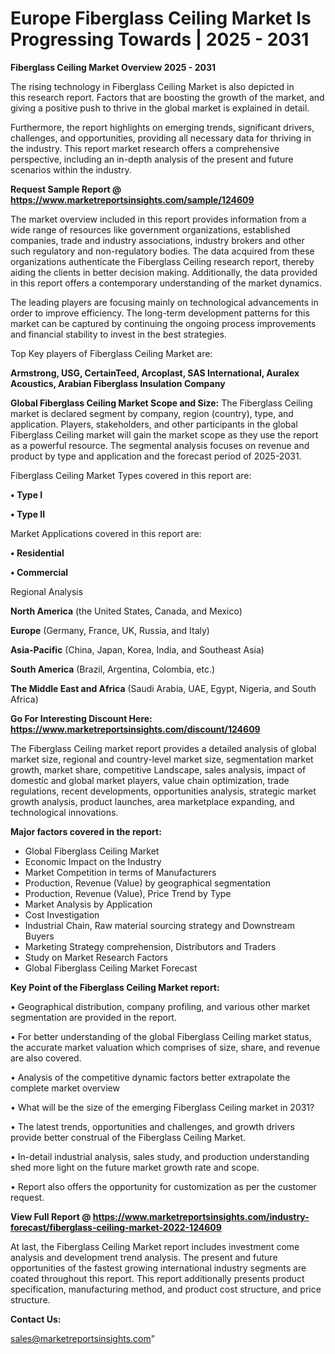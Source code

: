 # Europe Fiberglass Ceiling Market Is Progressing Towards | 2025 - 2031

<Strong> Fiberglass Ceiling Market Overview 2025 - 2031</strong>

The rising technology in Fiberglass Ceiling Market is also depicted in this research report. Factors that are boosting the growth of the market, and giving a positive push to thrive in the global market is explained in detail.

Furthermore, the report highlights on emerging trends, significant drivers, challenges, and opportunities, providing all necessary data for thriving in the industry. This report market research offers a comprehensive perspective, including an in-depth analysis of the present and future scenarios within the industry.

<strong>Request Sample Report @ <a href=https://www.marketreportsinsights.com/sample/124609>https://www.marketreportsinsights.com/sample/124609</a></strong>

The market overview included in this report provides information from a wide range of resources like government organizations, established companies, trade and industry associations, industry brokers and other such regulatory and non-regulatory bodies. The data acquired from these organizations authenticate the Fiberglass Ceiling research report, thereby aiding the clients in better decision making. Additionally, the data provided in this report offers a contemporary understanding of the market dynamics.

The leading players are focusing mainly on technological advancements in order to improve efficiency. The long-term development patterns for this market can be captured by continuing the ongoing process improvements and financial stability to invest in the best strategies.

Top Key players of Fiberglass Ceiling Market are:

<strong>Armstrong, USG, CertainTeed, Arcoplast, SAS International, Auralex Acoustics, Arabian Fiberglass Insulation Company</strong>

<strong><b>Global Fiberglass Ceiling Market Scope and Size:</b></strong>
The Fiberglass Ceiling market is declared segment by company, region (country), type, and application. Players, stakeholders, and other participants in the global Fiberglass Ceiling market will gain the market scope as they use the report as a powerful resource. The segmental analysis focuses on revenue and product by type and application and the forecast period of 2025-2031.

Fiberglass Ceiling Market Types covered in this report are:

<strong>• Type I

• Type II</strong>

Market Applications covered in this report are:

<strong>• Residential

• Commercial</strong> 

Regional Analysis

<strong>North America</strong> (the United States, Canada, and Mexico)

<strong>Europe</strong> (Germany, France, UK, Russia, and Italy)

<strong>Asia-Pacific</strong> (China, Japan, Korea, India, and Southeast Asia)

<strong>South America</strong> (Brazil, Argentina, Colombia, etc.)

<strong>The Middle East and Africa</strong> (Saudi Arabia, UAE, Egypt, Nigeria, and South Africa)

<strong>Go For Interesting Discount Here: <a href=https://www.marketreportsinsights.com/discount/124609>https://www.marketreportsinsights.com/discount/124609</a></strong>

The Fiberglass Ceiling market report provides a detailed analysis of global market size, regional and country-level market size, segmentation market growth, market share, competitive Landscape, sales analysis, impact of domestic and global market players, value chain optimization, trade regulations, recent developments, opportunities analysis, strategic market growth analysis, product launches, area marketplace expanding, and technological innovations.

<strong><b>Major factors covered in the report:</b></strong>
<ul>
  <li>Global Fiberglass Ceiling Market </li>
  <li>Economic Impact on the Industry</li>
  <li>Market Competition in terms of Manufacturers</li>
  <li>Production, Revenue (Value) by geographical segmentation</li>
  <li>Production, Revenue (Value), Price Trend by Type</li>
  <li>Market Analysis by Application</li>
  <li>Cost Investigation</li>
  <li>Industrial Chain, Raw material sourcing strategy and Downstream Buyers</li>
  <li>Marketing Strategy comprehension, Distributors and Traders</li>
  <li>Study on Market Research Factors</li>
  <li>Global Fiberglass Ceiling Market Forecast</li>
</ul>

<strong><b>Key Point of the Fiberglass Ceiling Market report:</b></strong>

• Geographical distribution, company profiling, and various other market segmentation are provided in the report.

• For better understanding of the global Fiberglass Ceiling market status, the accurate market valuation which comprises of size, share, and revenue are also covered.

• Analysis of the competitive dynamic factors better extrapolate the complete market overview

• What will be the size of the emerging Fiberglass Ceiling market in 2031?

• The latest trends, opportunities and challenges, and growth drivers provide better construal of the Fiberglass Ceiling Market.

• In-detail industrial analysis, sales study, and production understanding shed more light on the future market growth rate and scope.

• Report also offers the opportunity for customization as per the customer request.

<strong><b>View Full Report @ <a href=https://www.marketreportsinsights.com/industry-forecast/fiberglass-ceiling-market-2022-124609>https://www.marketreportsinsights.com/industry-forecast/fiberglass-ceiling-market-2022-124609</a></b></strong>


At last, the Fiberglass Ceiling Market report includes investment come analysis and development trend analysis. The present and future opportunities of the fastest growing international industry segments are coated throughout this report. This report additionally presents product specification, manufacturing method, and product cost structure, and price structure.

<strong>Contact Us:</strong>

sales@marketreportsinsights.com"
